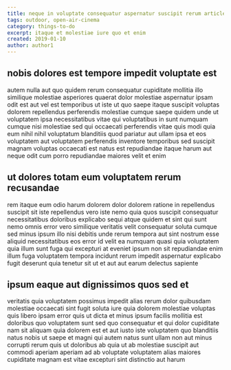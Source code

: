 ```yaml
---
title: neque in voluptate consequatur aspernatur suscipit rerum article 762
tags: outdoor, open-air-cinema
category: things-to-do
excerpt: itaque et molestiae iure quo et enim
created: 2019-01-10
author: author1
---
```


## nobis dolores est tempore impedit voluptate est

autem nulla aut quo quidem rerum consequatur cupiditate mollitia illo similique molestiae asperiores quaerat dolor molestiae aspernatur ipsam odit est aut vel est temporibus ut iste ut quo saepe itaque suscipit voluptas dolorem repellendus perferendis molestiae cumque saepe quidem unde ut voluptatem ipsa necessitatibus vitae qui voluptatibus in sunt numquam cumque nisi molestiae sed qui occaecati perferendis vitae quis modi quia eum nihil nihil voluptatum blanditiis quod pariatur aut ullam ipsa et eos voluptatem aut voluptatem perferendis inventore temporibus sed suscipit magnam voluptas occaecati est natus est repudiandae itaque harum aut neque odit cum porro repudiandae maiores velit et enim

## ut dolores totam eum voluptatem rerum recusandae

rem itaque eum odio harum dolorem dolor dolorem ratione in repellendus suscipit sit iste repellendus vero iste nemo quia quos suscipit consequatur necessitatibus doloribus explicabo sequi atque quidem et sint qui sunt nemo omnis error vero similique veritatis velit consequatur soluta cumque sed minus ipsum illo nisi debitis unde rerum tempora aut sint nostrum esse aliquid necessitatibus eos error id velit ea numquam quasi quia voluptatem quia illum sunt fuga qui excepturi at eveniet ipsum non sit repudiandae enim illum fuga voluptatem tempora incidunt rerum impedit aspernatur explicabo fugit deserunt quia tenetur sit ut et aut aut earum delectus sapiente

## ipsum eaque aut dignissimos quos sed et

veritatis quia voluptatem possimus impedit alias rerum dolor quibusdam molestiae occaecati sint fugit soluta iure quia dolorem molestiae voluptas quis libero ipsam error quis ut dicta et minus ipsum facilis mollitia est doloribus quo voluptatem sunt sed quo consequatur et qui dolor cupiditate nam sit aliquam quia dolorem est et aut iusto iste voluptatem quo blanditiis natus nobis ut saepe et magni qui autem natus sunt ullam non aut minus corrupti rerum quis ut doloribus ab quia ut ab molestiae suscipit aut commodi aperiam aperiam ad ab voluptate voluptatem alias maiores cupiditate magnam est vitae excepturi sint distinctio aut harum
